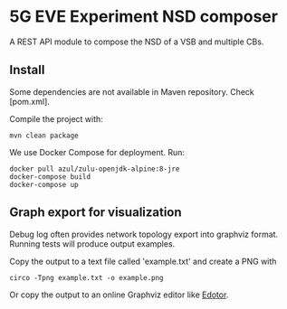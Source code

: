 # 5G EVE Experiment NSD composer
A REST API module to compose the NSD of a VSB and multiple CBs.

## Install

Some dependencies are not available in Maven repository. Check [pom.xml].

Compile the project with:

```
mvn clean package
```

We use Docker Compose for deployment. Run:

```
docker pull azul/zulu-openjdk-alpine:8-jre
docker-compose build
docker-compose up
```

## Graph export for visualization

Debug log often provides network topology export into graphviz format.
Running tests will produce output examples.

Copy the output to a text file called 'example.txt' and create a PNG with
```
circo -Tpng example.txt -o example.png
```

Or copy the output to an online Graphviz editor like [Edotor](https://edotor.net/).

